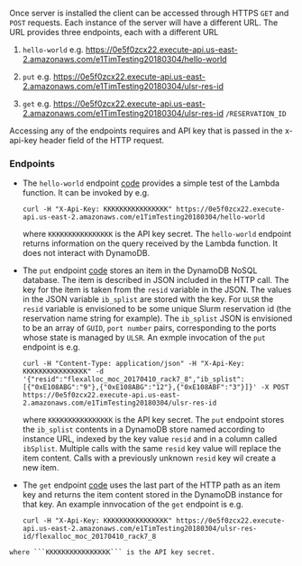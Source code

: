 Once server is installed the client can be accessed through HTTPS ``GET`` and ``POST`` requests. Each instance of the server will have a different URL. The URL provides three endpoints, each with a different URL

   1. ``hello-world`` e.g. https://0e5f0zcx22.execute-api.us-east-2.amazonaws.com/e1TimTesting20180304/hello-world
   
   2. ``put`` e.g. https://0e5f0zcx22.execute-api.us-east-2.amazonaws.com/e1TimTesting20180304/ulsr-res-id
   
   3. ``get`` e.g. https://0e5f0zcx22.execute-api.us-east-2.amazonaws.com/e1TimTesting20180304/ulsr-res-id ``/RESERVATION_ID``
   
   Accessing any of the endpoints requires and API key that is passed in the x-api-key header field of the HTTP request.
   
   ### Endpoints
   
   * The ``hello-world`` endpoint [code](https://github.com/mghpcc-projects/ulsr_proxies/blob/c1c804632a59950c13faad1f227a4fc028fbc151/persistent_state_proxies/aws-dynamodb-client-and-server/serverless-aws-code/nodejs-form/handler.js#L6) provides a simple test of the Lambda function. It can be invoked by e.g.
   
      ```
      curl -H "X-Api-Key: KKKKKKKKKKKKKKKK" https://0e5f0zcx22.execute-api.us-east-2.amazonaws.com/e1TimTesting20180304/hello-world
      ```
   
      where ```KKKKKKKKKKKKKKKK``` is the API key secret. The ``hello-world`` endpoint returns information on the query received by the Lambda function. It does not interact with DynamoDB.
      
   * The ``put`` endpoint [code](https://github.com/mghpcc-projects/ulsr_proxies/blob/c1c804632a59950c13faad1f227a4fc028fbc151/persistent_state_proxies/aws-dynamodb-client-and-server/serverless-aws-code/nodejs-form/handler.js#L21) stores an item in the DynamoDB NoSQL database. The item is described in JSON included in the HTTP call. The key for the item is taken from the ``resid`` variable in the JSON. The values in the JSON variable ``ib_splist`` are stored with the key. For ``ULSR`` the ``resid`` variable is envisioned to be some unique Slurm reservation id (the reservation name string for example). The ``ib_splist`` JSON is envisioned to be an array of ``GUID``, ``port number`` pairs, corresponding to the ports whose state is managed by ``ULSR``. An exmple invocation of the ``put`` endpoint is e.g.
   
     ```
     curl -H "Content-Type: application/json" -H "X-Api-Key: KKKKKKKKKKKKKKKK" -d '{"resid":"flexalloc_moc_20170410_rack7_8","ib_splist":[{"0xE108ABG":"9"},{"0xE108ABG":"12"},{"0xE108ABF":"3"}]}' -X POST https://0e5f0zcx22.execute-api.us-east-2.amazonaws.com/e1TimTesting20180304/ulsr-res-id
     ```
      
      where ```KKKKKKKKKKKKKKKK``` is the API key secret. The ``put`` endpoint stores the ``ib_splist`` contents in a DynamoDB store named according to instance URL, indexed by the key value ``resid`` and in a column called ``ibSplist``. Multiple calls with the same ``resid`` key value will replace the item content. Calls with a previously unknown ``resid`` key wil create a new item. 
      
      
   * The ``get`` endpoint [code](https://github.com/mghpcc-projects/ulsr_proxies/blob/c1c804632a59950c13faad1f227a4fc028fbc151/persistent_state_proxies/aws-dynamodb-client-and-server/serverless-aws-code/nodejs-form/handler.js#L74) uses the last part of the HTTP path as an item key and returns the item content stored in the DynamoDB instance for that key. An example innvocation of the ``get`` endpoint is e.g.
      
     ```
     curl -H "X-Api-Key: KKKKKKKKKKKKKKKK" https://0e5f0zcx22.execute-api.us-east-2.amazonaws.com/e1TimTesting20180304/ulsr-res-id/flexalloc_moc_20170410_rack7_8
     ```
     
    where ```KKKKKKKKKKKKKKKK``` is the API key secret. 
     
    
